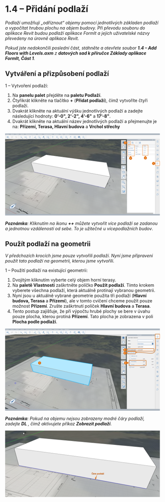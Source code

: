 # 1.4 – Přidání podlaží

_Podlaží umožňují „odříznout“ objemy pomocí jednotlivých základen podlaží a vypočítat hrubou plochu na objem budovy. Při převodu souboru do aplikace Revit budou podlaží aplikace FormIt a jejich uživatelské názvy převedeny na úrovně aplikace Revit._

_Pokud jste nedokončili poslední část, stáhněte a otevřete soubor **1.4 – Add Floors with Levels.axm** z **datových sad k příručce Základy aplikace FormIt, Část 1**._

## **Vytváření a přizpůsobení podlaží**

1 – Vytvoření podlaží:

1. Na **panelu palet** přejděte na **paletu Podlaží**.
2. Čtyřikrát klikněte na tlačítko **+** (**Přidat podlaží**), čímž vytvoříte čtyři podlaží.
3. Dvakrát klikněte na aktuální výšku jednotlivých podlaží a zadejte následující hodnoty: **0’-0", 2'-2", 4’-6"** a **17’-8"**.
4. Dvakrát klikněte na aktuální název jednotlivých podlaží a přejmenujte je na: **Přízemí, Terasa, Hlavní budova** a **Vrchol střechy**

![](<../../.gitbook/assets/0 (16) (1).png>)

_**Poznámka**: Kliknutím na ikonu_ _**++**_ _můžete vytvořit více podlaží se zadanou a jednotnou vzdáleností od sebe. To je užitečné u vícepodlažních budov_.

## **Použít podlaží na geometrii**

_V předchozích krocích jsme pouze vytvořili podlaží. Nyní jsme připraveni použít tato podlaží na geometrii, kterou jsme vytvořili._

1 – Použití podlaží na existující geometrii:

1. Dvojitým kliknutím vyberte celý objem horní terasy.
2. Na **paletě Vlastnosti** zaškrtněte políčko **Použít podlaží**. Tímto krokem vyberete všechna podlaží, která aktuálně protínají vybranou geometrii.
3. Nyní jsou u aktuálně vybrané geometrie použita tři podlaží (**Hlavní budova, Terasa** a **Přízemí**), ale v tomto cvičení chceme použít pouze možnost **Přízemí**. Zrušte zaškrtnutí políček **Hlavní budova** a **Terasa**.
4. Tento postup zajišťuje, že při výpočtu hrubé plochy se bere v úvahu pouze plocha, kterou protíná **Přízemí**. Tato plocha je zobrazena v poli **Plocha podle podlaží**.

![](<../../.gitbook/assets/1 (4) (1).png>)

_**Poznámka**: Pokud na objemu nejsou zobrazeny modré čáry podlaží, zadejte_ _**DL**_ _, čímž aktivujete příkaz_ _**Zobrazit podlaží**._

![](<../../.gitbook/assets/2 (3) (1).png>)

